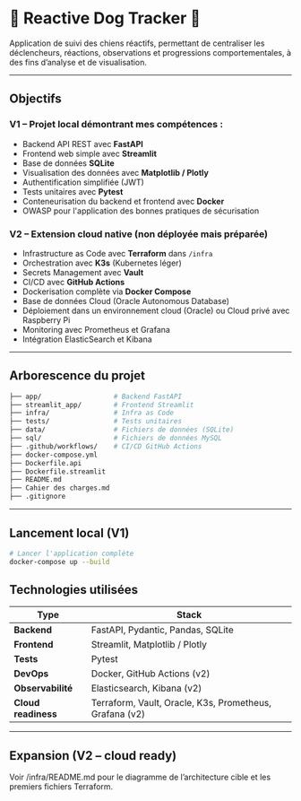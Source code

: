 # 🐾 Reactive Dog Tracker 🐾

Application de suivi des chiens réactifs, permettant de centraliser les déclencheurs, réactions, observations et progressions comportementales, à des fins d’analyse et de visualisation.

---

## Objectifs

### V1 – Projet local démontrant mes compétences :
- Backend API REST avec **FastAPI**
- Frontend web simple avec **Streamlit**
- Base de données **SQLite**
- Visualisation des données avec **Matplotlib / Plotly**
- Authentification simplifiée (JWT)
- Tests unitaires avec **Pytest**
- Conteneurisation du backend et frontend avec **Docker**
- OWASP pour l'application des bonnes pratiques de sécurisation

### V2 – Extension cloud native (non déployée mais préparée)
- Infrastructure as Code avec **Terraform** dans `/infra`
- Orchestration avec **K3s** (Kubernetes léger)
- Secrets Management avec **Vault**
- CI/CD avec **GitHub Actions**
- Dockerisation complète via **Docker Compose**
- Base de données Cloud (Oracle Autonomous Database)
- Déploiement dans un environnement cloud (Oracle) ou Cloud privé avec Raspberry Pi
- Monitoring avec Prometheus et Grafana
- Intégration ElasticSearch et Kibana

---

## Arborescence du projet

```bash
├── app/                  # Backend FastAPI
├── streamlit_app/        # Frontend Streamlit
├── infra/                # Infra as Code
├── tests/                # Tests unitaires
├── data/                 # Fichiers de données (SQLite)
├── sql/                  # Fichiers de données MySQL
├── .github/workflows/    # CI/CD GitHub Actions
├── docker-compose.yml
├── Dockerfile.api
├── Dockerfile.streamlit
├── README.md
├── Cahier des charges.md
├── .gitignore
```
---

## Lancement local (V1)

```bash
# Lancer l'application complète
docker-compose up --build
```

## Technologies utilisées

| **Type**          | **Stack**                                                |
|-------------------|----------------------------------------------------------|
| **Backend**       | FastAPI, Pydantic, Pandas, SQLite                        |
| **Frontend**      | Streamlit, Matplotlib / Plotly                           |
| **Tests**         | Pytest                                                   |
| **DevOps**        | Docker, GitHub Actions (v2)                                   |
| **Observabilité** | Elasticsearch, Kibana (v2)                                |
| **Cloud readiness**| Terraform, Vault, Oracle, K3s, Prometheus, Grafana (v2) |

---

## Expansion (V2 – cloud ready)

Voir /infra/README.md pour le diagramme de l’architecture cible et les premiers fichiers Terraform.
